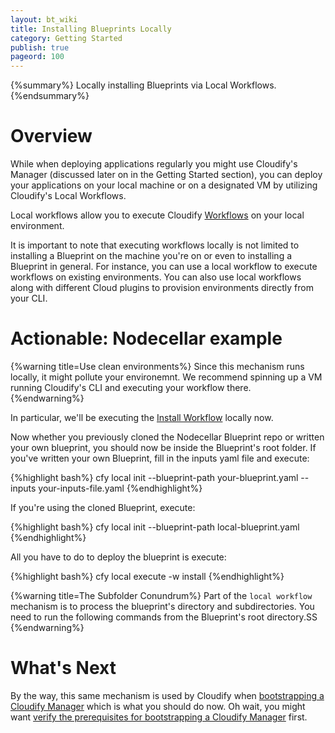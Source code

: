 ```yaml
---
layout: bt_wiki
title: Installing Blueprints Locally
category: Getting Started
publish: true
pageord: 100
---
```

{%summary%} Locally installing Blueprints via Local Workflows. {%endsummary%}

# Overview

While when deploying applications regularly you might use Cloudify's Manager (discussed later on in the Getting Started section), you can deploy your applications on your local machine or on a designated VM by utilizing Cloudify's Local Workflows.

Local workflows allow you to execute Cloudify [Workflows](workflows-general.html) on your local environment.

It is important to note that executing workflows locally is not limited to installing a Blueprint on the machine you're on or even to installing a Blueprint in general. For instance, you can use a local workflow to execute workflows on existing environments. You can also use local workflows along with different Cloud plugins to provision environments directly from your CLI.

# Actionable: Nodecellar example

{%warning title=Use clean environments%}
Since this mechanism runs locally, it might pollute your environemnt. We recommend spinning up a VM running Cloudify's CLI and executing your workflow there.
{%endwarning%}

In particular, we'll be executing the [Install Workflow](workflows-built-in.html#the-install-workflow) locally now.

Now whether you previously cloned the Nodecellar Blueprint repo or written your own blueprint, you should now be inside the Blueprint's root folder. If you've written your own Blueprint, fill in the inputs yaml file and execute:

{%highlight bash%}
cfy local init --blueprint-path your-blueprint.yaml --inputs your-inputs-file.yaml
{%endhighlight%}

If you're using the cloned Blueprint, execute:

{%highlight bash%}
cfy local init --blueprint-path local-blueprint.yaml
{%endhighlight%}

All you have to do to deploy the blueprint is execute:

{%highlight bash%}
cfy local execute -w install
{%endhighlight%}

{%warning title=The Subfolder Conundrum%}
Part of the `local workflow` mechanism is to process the blueprint's directory and subdirectories. You need to run the following commands from the Blueprint's root directory.SS
{%endwarning%}

# What's Next

By the way, this same mechanism is used by Cloudify when [bootstrapping a Cloudify Manager](getting-started-bootstrapping.html) which is what you should do now. Oh wait, you might want [verify the prerequisites for bootstrapping a Cloudify Manager](getting-started-prerequisites.html) first.